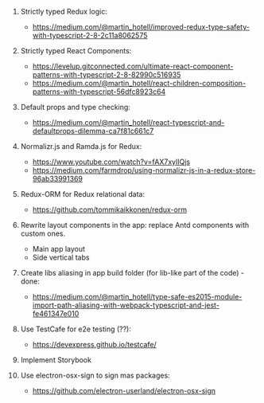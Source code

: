 
1. Strictly typed Redux logic:
    - https://medium.com/@martin_hotell/improved-redux-type-safety-with-typescript-2-8-2c11a8062575

2. Strictly typed React Components:
    - https://levelup.gitconnected.com/ultimate-react-component-patterns-with-typescript-2-8-82990c516935
    - https://medium.com/@martin_hotell/react-children-composition-patterns-with-typescript-56dfc8923c64

3. Default props and type checking:
    - https://medium.com/@martin_hotell/react-typescript-and-defaultprops-dilemma-ca7f81c661c7

4. Normalizr.js and Ramda.js for Redux:
    - https://www.youtube.com/watch?v=fAX7xyIlQjs
    - https://medium.com/farmdrop/using-normalizr-js-in-a-redux-store-96ab33991369

5. Redux-ORM for Redux relational data:
    - https://github.com/tommikaikkonen/redux-orm

6. Rewrite layout components in the app: replace Antd components with custom ones.
    - Main app layout
    - Side vertical tabs

7. Create libs aliasing in app build folder (for lib-like part of the code) - done:
    - https://medium.com/@martin_hotell/type-safe-es2015-module-import-path-aliasing-with-webpack-typescript-and-jest-fe461347e010

8. Use TestCafe for e2e testing (??):
    - https://devexpress.github.io/testcafe/

9. Implement Storybook

10. Use electron-osx-sign to sign mas packages:
    - https://github.com/electron-userland/electron-osx-sign